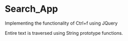 # Search_App
Implementing the functionality of Ctrl+f
using JQuery

Entire text is traversed using String prototype functions.
